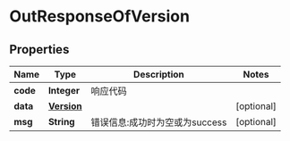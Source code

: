 

# OutResponseOfVersion

## Properties

Name | Type | Description | Notes
------------ | ------------- | ------------- | -------------
**code** | **Integer** | 响应代码 | 
**data** | [**Version**](Version.md) |  |  [optional]
**msg** | **String** | 错误信息:成功时为空或为success |  [optional]



